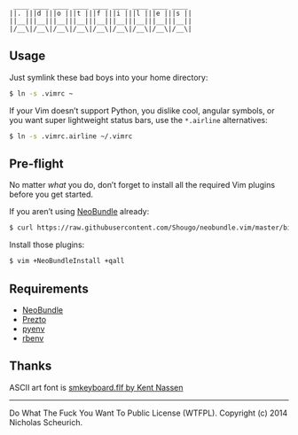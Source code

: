 ```
 ____ ____ ____ ____ ____ ____ ____ ____ ____ 
||. |||d |||o |||t |||f |||i |||l |||e |||s ||
||__|||__|||__|||__|||__|||__|||__|||__|||__||
|/__\|/__\|/__\|/__\|/__\|/__\|/__\|/__\|/__\|
```

Usage
-----
Just symlink these bad boys into your home directory:

```bash
$ ln -s .vimrc ~
```

If your Vim doesn’t support Python, you dislike cool, angular symbols, or you want super lightweight status bars, use the `*.airline` alternatives:

```bash
$ ln -s .vimrc.airline ~/.vimrc
```

Pre-flight
---------
No matter *what* you do, don’t forget to install all the required Vim plugins before you get started.

If you aren’t using [NeoBundle](https://github.com/Shougo/neobundle.vim) already:

```bash
$ curl https://raw.githubusercontent.com/Shougo/neobundle.vim/master/bin/install.sh | sh
```

Install those plugins:

```bash
$ vim +NeoBundleInstall +qall
```

Requirements
------------
- [NeoBundle](https://github.com/Shougo/neobundle.vim)
- [Prezto](https://github.com/sorin-ionescu/prezto)
- [pyenv](https://github.com/yyuu/pyenv)
- [rbenv](https://github.com/sstephenson/rbenv)

Thanks
------
ASCII art font is [smkeyboard.flf by Kent Nassen](http://www.forkable.eu/utils/fonts/figlet/smkeyboard.flf)

---

Do What The Fuck You Want To Public License (WTFPL). Copyright (c) 2014 Nicholas Scheurich.
